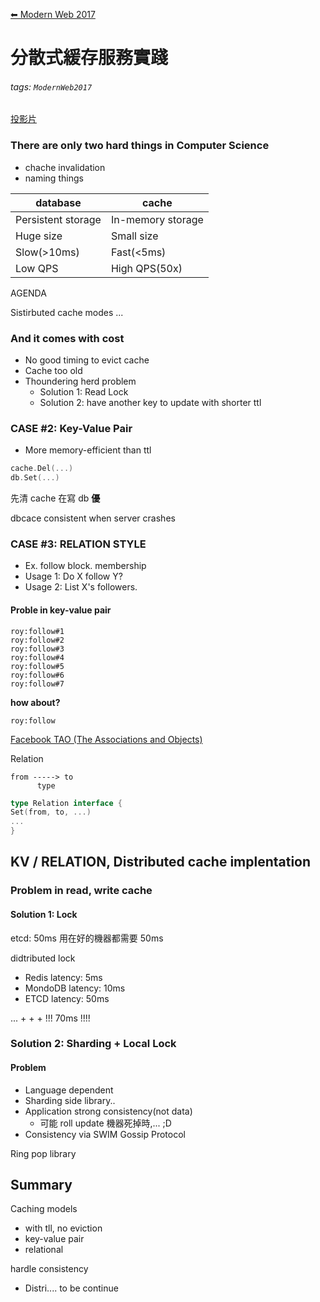 [⬅ Modern Web 2017](https://hackmd.io/KwFgRsAMAcCMCmBaaA2AnAJkeFlEEMMMBmZdAMzDRTHMkliA?view)
# 分散式緩存服務實踐

###### tags: `ModernWeb2017`

[投影片](http://s.itho.me/modernweb/2017/day1/202-3-Roy%20Lou.pdf)

### There are only two hard things in Computer Science
- chache invalidation
- naming things

| **database**       | **cache**         |
| ------------------ | ----------------- |
| Persistent storage | In-memory storage | 
| Huge size          | Small size        |
| Slow(>10ms)        | Fast(<5ms)        |
| Low QPS            | High QPS(50x)     |

AGENDA

Sistirbuted cache modes
...


### And it comes with cost
- No good timing to evict cache
- Cache too old
- Thoundering herd problem
    - Solution 1: Read Lock
    - Solution 2: have another key to update with shorter ttl

### CASE #2: Key-Value Pair

- More memory-efficient than ttl

```go
cache.Del(...)
db.Set(...)
```

先清 cache 在寫 db **優**

dbcace consistent when server crashes


### CASE #3: RELATION STYLE

- Ex. follow block. membership
- Usage 1: Do X follow Y?
- Usage 2: List X's followers.

#### Proble in key-value pair
```
roy:follow#1
roy:follow#2
roy:follow#3
roy:follow#4
roy:follow#5
roy:follow#6
roy:follow#7
```

**how about?**
```
roy:follow
```

[Facebook TAO (The Associations and Objects)](https://www.facebook.com/notes/facebook-engineering/tao-the-power-of-the-graph/10151525983993920/)

Relation
```
from -----> to
      type
```

```go
type Relation interface {
Set(from, to, ...)
...
}
```

## KV / RELATION, Distributed cache implentation

### Problem in read, write cache
#### Solution 1: Lock
etcd: 50ms
用在好的機器都需要 50ms

didtributed lock
- Redis latency: 5ms
- MondoDB latency: 10ms
- ETCD latency: 50ms

...
+
+
+
!!! 70ms !!!!

### Solution 2: Sharding + Local Lock
#### Problem
- Language dependent
- Sharding side library..
- Application strong consistency(not data)
   - 可能 roll update 機器死掉時,... ;D
- Consistency via SWIM Gossip Protocol

Ring pop library

## Summary
Caching models
- with tll, no eviction
- key-value pair
- relational

hardle consistency
- Distri.... to be continue


